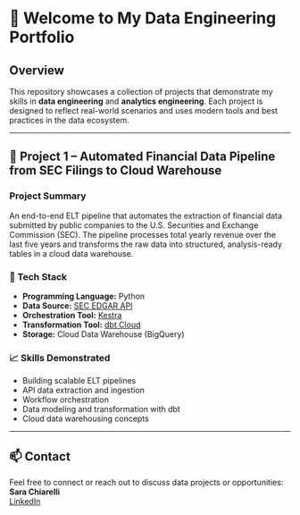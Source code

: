 # 👋 Welcome to My Data Engineering Portfolio

##  Overview
This repository showcases a collection of projects that demonstrate my skills in **data engineering** and **analytics engineering**. Each project is designed to reflect real-world scenarios and uses modern tools and best practices in the data ecosystem.

---

## :scroll: Project 1 – Automated Financial Data Pipeline from SEC Filings to Cloud Warehouse

### Project Summary
An end-to-end ELT pipeline that automates the extraction of financial data submitted by public companies to the U.S. Securities and Exchange Commission (SEC). The pipeline processes total yearly revenue over the last five years and transforms the raw data into structured, analysis-ready tables in a cloud data warehouse.

### 🔧 Tech Stack
- **Programming Language:** Python  
- **Data Source:** [SEC EDGAR API](https://www.sec.gov/edgar.shtml)  
- **Orchestration Tool:** [Kestra](https://kestra.io/)  
- **Transformation Tool:** [dbt Cloud](https://www.getdbt.com/)  
- **Storage:** Cloud Data Warehouse (BigQuery)

### 📈 Skills Demonstrated
- Building scalable ELT pipelines  
- API data extraction and ingestion  
- Workflow orchestration  
- Data modeling and transformation with dbt  
- Cloud data warehousing concepts

---

## 📫 Contact  
Feel free to connect or reach out to discuss data projects or opportunities:  
**Sara Chiarelli**  
[LinkedIn](www.linkedin.com/in/sara-chiarelli-397167276)  


